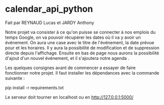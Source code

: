 # calendar_api_python

Fait par  REYNAUD Lucas et JARDY Anthony

Notre projet va consister à ce qu'on puisse se connecter à nos emplois du temps Google, on va pouvoir récupérer les dates où il va y avoir un événement.
On aura une case avec le titre de l'événement, la date prévue pour et les horaires.
Il y aura la possibilité de modification et de suppression directe depuis l'affichage.
Ensuite en bas de page nous aurons la possibilité d'ajout d'un nouvel événement, et il s'ajoutera notre agenda . 

Les quelques consignes avant de commencer a essayer de faire fonctionner notre projet.
Il faut installer les dépendances avec la commande suivante :

pip install -r requirements.txt

Le serveur doit tourner en localhost ou en http://127.0.0.1:5000/